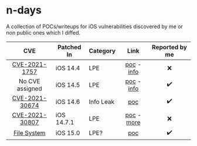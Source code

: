 # n-days

A collection of POCs/writeups for iOS vulnerabilities discovered by me or non public ones which I diffed.

|      CVE        |     Patched In | Category |     Link      |   Reported by me |
|:---------------:|--------------|-----|:---------------:|:-----------:|
| [CVE-2021-1757](https://support.apple.com/en-us/HT212146) | iOS 14.4 | LPE | [poc](https://github.com/b1n4r1b01/n-days/blob/main/CVE-2021-1757/CVE-2021-1757-PoC.c) - [info](https://github.com/b1n4r1b01/n-days/tree/main/CVE-2021-1757) | :x:|
| No CVE assigned | iOS 14.5 | LPE | [poc](https://github.com/b1n4r1b01/n-days/blob/main/AppleH10CamIn-OOBw/AppleH10CamIn-OOBw-PoC.c) - [info](https://github.com/b1n4r1b01/n-days/blob/main/CVE-2021-1757/CVE-2021-1757-Writeup.md) | :heavy_check_mark: |
| [CVE-2021-30674](https://support.apple.com/en-us/HT212528)  | iOS 14.6   | Info Leak | [poc](https://github.com/b1n4r1b01/n-days/blob/main/CVE-2021-30674/CVE-2021-30674.c) | :heavy_check_mark: | 
| [CVE-2021-30807](https://support.apple.com/en-us/HT212623) | iOS 14.7.1 | LPE | [poc](https://github.com/b1n4r1b01/n-days/blob/main/CVE-2021-30807/CVE-2021-30807.c) - [more](http://web.archive.org/web/20211031080037/https://twitter.com/b1n4r1b01/status/1419734027565617165) | :x: |
| [File System](https://support.apple.com/en-us/HT212814) | iOS 15.0 | LPE? | [poc](https://github.com/b1n4r1b01/n-days/blob/main/lifs_poc.c) | :heavy_check_mark: |
